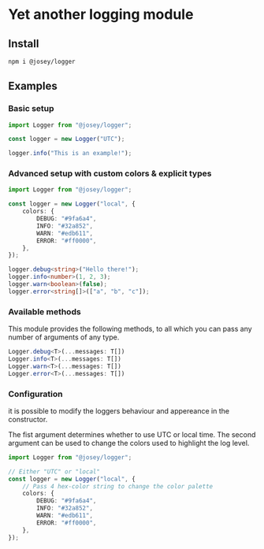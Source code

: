 # Yet another logging module

## Install

```sh
npm i @josey/logger
```

## Examples

### Basic setup

```ts
import Logger from "@josey/logger";

const logger = new Logger("UTC");

logger.info("This is an example!");
```

### Advanced setup with custom colors & explicit types

```ts
import Logger from "@josey/logger";

const logger = new Logger("local", {
    colors: {
        DEBUG: "#9fa6a4",
        INFO: "#32a852",
        WARN: "#edb611",
        ERROR: "#ff0000",
    },
});

logger.debug<string>("Hello there!");
logger.info<number>(1, 2, 3);
logger.warn<boolean>(false);
logger.error<string[]>(["a", "b", "c"]);
```

### Available methods

This module provides the following methods, to all which you can pass any number of arguments of any type.

```ts
Logger.debug<T>(...messages: T[])
Logger.info<T>(...messages: T[])
Logger.warn<T>(...messages: T[])
Logger.error<T>(...messages: T[])
```

### Configuration

it is possible to modify the loggers behaviour and appereance in the constructor.

The fist argument determines whether to use UTC or local time.
The second argument can be used to change the colors used to highlight the log level.

```ts
import Logger from "@josey/logger";

// Either "UTC" or "local"
const logger = new Logger("local", {
    // Pass 4 hex-color string to change the color palette
    colors: {
        DEBUG: "#9fa6a4",
        INFO: "#32a852",
        WARN: "#edb611",
        ERROR: "#ff0000",
    },
});
```
